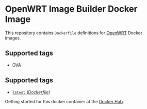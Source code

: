 OpenWRT Image Builder Docker Image
====================

This repository contains `Dockerfile` definitions for [OpenWRT][openwrt] Docker images.

## Supported tags
* OVA

## Supported tags

* [`latest` _(Dockerfile)_](https://github.com/zealic/docker-library-openwrt-image-builder/blob/master/Dockerfile)

Getting started for this docker container at the [Docker Hub][registry].

[openwrt]: en.wikipedia.org/wiki/OpenWRT
[registry]: https://registry.hub.docker.com/u/zealic/openwrt-image-builder
